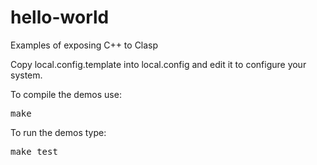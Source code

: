 hello-world
==========

Examples of exposing C++ to Clasp

Copy local.config.template into local.config and edit it to configure your system.

To compile the demos use:
<pre>make</pre> 


To run the demos type:
<pre>make test</pre>

